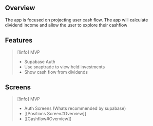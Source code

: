 ## Overview
The app is focused on projecting user cash flow. The app will calculate dividend income and allow the user to explore their cashflow

## Features
>[!info]  MVP
>- Supabase Auth
>- Use snaptrade to view held investments
>- Show cash flow from dividends

## Screens
>[!info]  MVP
>- Auth Screens (Whats recommended by supabase)
>-  [[Positions Screen#Overview]]
>-  [[Cashflow#Overview]]

